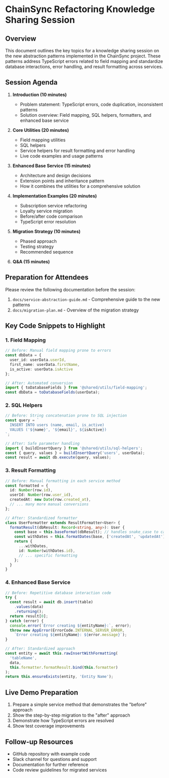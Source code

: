 # ChainSync Refactoring Knowledge Sharing Session

## Overview

This document outlines the key topics for a knowledge sharing session on the new abstraction patterns implemented in the ChainSync project. These patterns address TypeScript errors related to field mapping and standardize database interactions, error handling, and result formatting across services.

## Session Agenda

1. **Introduction (10 minutes)**
   - Problem statement: TypeScript errors, code duplication, inconsistent patterns
   - Solution overview: Field mapping, SQL helpers, formatters, and enhanced base service

2. **Core Utilities (20 minutes)**
   - Field mapping utilities
   - SQL helpers
   - Service helpers for result formatting and error handling
   - Live code examples and usage patterns

3. **Enhanced Base Service (15 minutes)**
   - Architecture and design decisions
   - Extension points and inheritance pattern
   - How it combines the utilities for a comprehensive solution

4. **Implementation Examples (20 minutes)**
   - Subscription service refactoring
   - Loyalty service migration
   - Before/after code comparison
   - TypeScript error resolution

5. **Migration Strategy (10 minutes)**
   - Phased approach
   - Testing strategy
   - Recommended sequence

6. **Q&A (15 minutes)**

## Preparation for Attendees

Please review the following documentation before the session:

1. `docs/service-abstraction-guide.md` - Comprehensive guide to the new patterns
2. `docs/migration-plan.md` - Overview of the migration strategy

## Key Code Snippets to Highlight

### 1. Field Mapping

```typescript
// Before: Manual field mapping prone to errors
const dbData = {
  user_id: userData.userId,
  first_name: userData.firstName,
  is_active: userData.isActive
};

// After: Automated conversion
import { toDatabaseFields } from '@shared/utils/field-mapping';
const dbData = toDatabaseFields(userData);
```

### 2. SQL Helpers

```typescript
// Before: String concatenation prone to SQL injection
const query = `
  INSERT INTO users (name, email, is_active)
  VALUES ('${name}', '${email}', ${isActive})
`;

// After: Safe parameter handling
import { buildInsertQuery } from '@shared/utils/sql-helpers';
const { query, values } = buildInsertQuery('users', userData);
const result = await db.execute(query, values);
```

### 3. Result Formatting

```typescript
// Before: Manual formatting in each service method
const formatted = {
  id: Number(row.id),
  userId: Number(row.user_id),
  createdAt: new Date(row.created_at),
  // ... many more manual conversions
};

// After: Standardized formatter
class UserFormatter extends ResultFormatter<User> {
  formatResult(dbResult: Record<string, any>): User {
    const base = this.baseFormat(dbResult); // handles snake_case to camelCase
    const withDates = this.formatDates(base, ['createdAt', 'updatedAt']);
    return {
      ...withDates,
      id: Number(withDates.id),
      // ... specific formatting
    };
  }
}
```

### 4. Enhanced Base Service

```typescript
// Before: Repetitive database interaction code
try {
  const result = await db.insert(table)
    .values(data)
    .returning();
  return result[0];
} catch (error) {
  console.error(`Error creating ${entityName}:`, error);
  throw new AppError(ErrorCode.INTERNAL_SERVER_ERROR, 
    `Error creating ${entityName}: ${error.message}`);
}

// After: Standardized approach
const entity = await this.rawInsertWithFormatting(
  'tableName',
  data,
  this.formatter.formatResult.bind(this.formatter)
);
return this.ensureExists(entity, 'Entity Name');
```

## Live Demo Preparation

1. Prepare a simple service method that demonstrates the "before" approach
2. Show the step-by-step migration to the "after" approach
3. Demonstrate how TypeScript errors are resolved
4. Show test coverage improvements

## Follow-up Resources

- GitHub repository with example code
- Slack channel for questions and support
- Documentation for further reference
- Code review guidelines for migrated services
